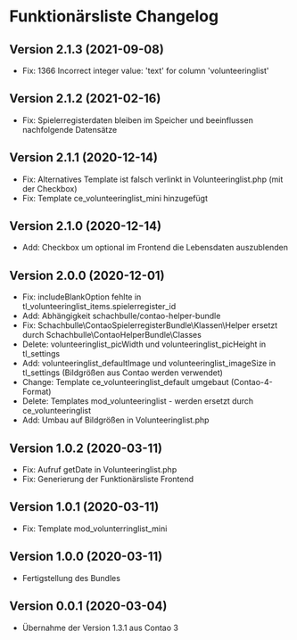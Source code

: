 # Funktionärsliste Changelog

## Version 2.1.3 (2021-09-08)

* Fix: 1366 Incorrect integer value: 'text' for column 'volunteeringlist'

## Version 2.1.2 (2021-02-16)

* Fix: Spielerregisterdaten bleiben im Speicher und beeinflussen nachfolgende Datensätze

## Version 2.1.1 (2020-12-14)

* Fix: Alternatives Template ist falsch verlinkt in Volunteeringlist.php (mit der Checkbox)
* Fix: Template ce_volunteeringlist_mini hinzugefügt

## Version 2.1.0 (2020-12-14)

* Add: Checkbox um optional im Frontend die Lebensdaten auszublenden

## Version 2.0.0 (2020-12-01)

* Fix: includeBlankOption fehlte in tl_volunteeringlist_items.spielerregister_id
* Add: Abhängigkeit schachbulle/contao-helper-bundle
* Fix: Schachbulle\ContaoSpielerregisterBundle\Klassen\Helper ersetzt durch Schachbulle\ContaoHelperBundle\Classes
* Delete: volunteeringlist_picWidth und volunteeringlist_picHeight in tl_settings
* Add: volunteeringlist_defaultImage und volunteeringlist_imageSize in tl_settings (Bildgrößen aus Contao werden verwendet)
* Change: Template ce_volunteeringlist_default umgebaut (Contao-4-Format)
* Delete: Templates mod_volunteeringlist - werden ersetzt durch ce_volunteeringlist
* Add: Umbau auf Bildgrößen in Volunteeringlist.php

## Version 1.0.2 (2020-03-11)

* Fix: Aufruf getDate in Volunteeringlist.php
* Fix: Generierung der Funktionärsliste Frontend

## Version 1.0.1 (2020-03-11)

* Fix: Template mod_volunterringlist_mini

## Version 1.0.0 (2020-03-11)

* Fertigstellung des Bundles

## Version 0.0.1 (2020-03-04)

* Übernahme der Version 1.3.1 aus Contao 3
